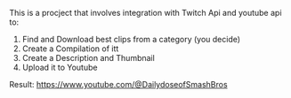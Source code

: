 This is a procject that involves integration with Twitch Api and youtube api to:
1. Find and Download best clips from a category (you decide)
2. Create a Compilation of itt
3. Create a Description and Thumbnail
4. Upload it to Youtube

Result:
https://www.youtube.com/@DailydoseofSmashBros
